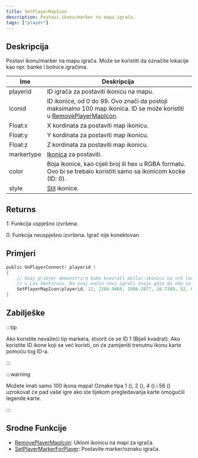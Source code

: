 ```yaml
---
title: SetPlayerMapIcon
description: Postavi ikonu/marker na mapu igrača.
tags: ["player"]
---
```


## Deskripcija

Postavi ikonu/marker na mapu igrača. Može se koristiti da označite lokacije kao npr. banke i bolnice igračima.

| Ime        | Deskripcija                                                                                                                                                           |
| ---------- | --------------------------------------------------------------------------------------------------------------------------------------------------------------------- |
| playerid   | ID igrača za postaviti ikonicu na mapu.                                                                                                                               |
| iconid     | ID ikonice, od 0 do 99. Ovo znači da postoji maksimalno 100 map ikonica. ID se može koristiti u [RemovePlayerMapIcon](/docs/scripting/functions/RemovePlayerMapIcon). |
| Float:x    | X kordinata za postaviti map ikonicu.                                                                                                                                 |
| Float:y    | Y kordinata za postaviti map ikonicu.                                                                                                                                 |
| Float:z    | Z kordinata za postaviti map ikonicu.                                                                                                                                 |
| markertype | [Ikonica](/docs/scripting/resources/mapicons) za postaviti.                                                                                                           |
| color      | Boja ikonice, kao cijeli broj ili hex u RGBA formatu. Ovo bi se trebalo koristiti samo sa ikonicom kocke (ID: 0).                                                     |
| style      | [Stil](/docs/scripting/resources/mapiconstyles) ikonice.                                                                                                              |

## Returns

1: Funkcija uspješno izvršena.

0: Funkcija neuspješno izvršena. Igrač nije konektovan.

## Primjeri

```c
public OnPlayerConnect( playerid )
{
    // Ovaj primjer demonstrira kako kreirati dollar-ikonicu na vrh locirane 24/7 trgovine
    // u Las Venturasu. Na ovaj način novi igrači znaju gdje da odu sa svojim novcem!
    SetPlayerMapIcon(playerid, 12, 2204.9468, 1986.2877, 16.7380, 52, 0, MAPICON_LOCAL);
}
```

## Zabilješke

:::tip

Ako koristite nevažeći tip markera, stvorit će se ID 1 (Bijeli kvadrat). Ako koristite ID ikone koji se već koristi, on će zamijeniti trenutnu ikonu karte pomoću tog ID-a.

:::

:::warning

Možete imati samo 100 ikona mapa! Oznake tipa 1 (), 2 (), 4 () i 56 () uzrokovat će pad vaše igre ako ste tijekom pregledavanja karte omogućili legende karte.

:::

## Srodne Funkcije

- [RemovePlayerMapIcon](/docs/scripting/functions/RemovePlayerMapIcon): Ukloni ikonicu na mapi za igrača.
- [SetPlayerMarkerForPlayer](/docs/scripting/functions/SetPlayerMarkerForPlayer): Postavite marker/oznaku igrača.
